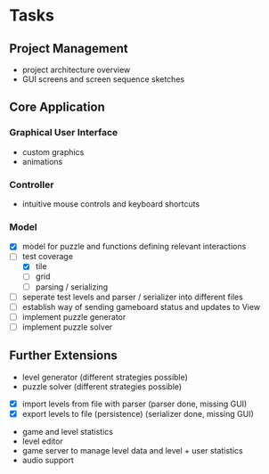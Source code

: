 
# Tasks

## Project Management

* project architecture overview
* GUI screens and screen sequence sketches

## Core Application

### Graphical User Interface

* custom graphics
* animations

### Controller

* intuitive mouse controls and keyboard shortcuts

### Model

-[x] model for puzzle and functions defining relevant interactions
-[ ] test coverage
    -[x] tile
    -[ ] grid
    -[ ] parsing / serializing
-[ ] seperate test levels and parser / serializer into different files
-[ ] establish way of sending gameboard status and updates to View
-[ ] implement puzzle generator
-[ ] implement puzzle solver

## Further Extensions

* level generator (different strategies possible)
* puzzle solver (different strategies possible)
-[x] import levels from file with parser (parser done, missing GUI)
-[x] export levels to file (persistence) (serializer done, missing GUI)
* game and level statistics
* level editor
* game server to manage level data and level + user statistics
* audio support
